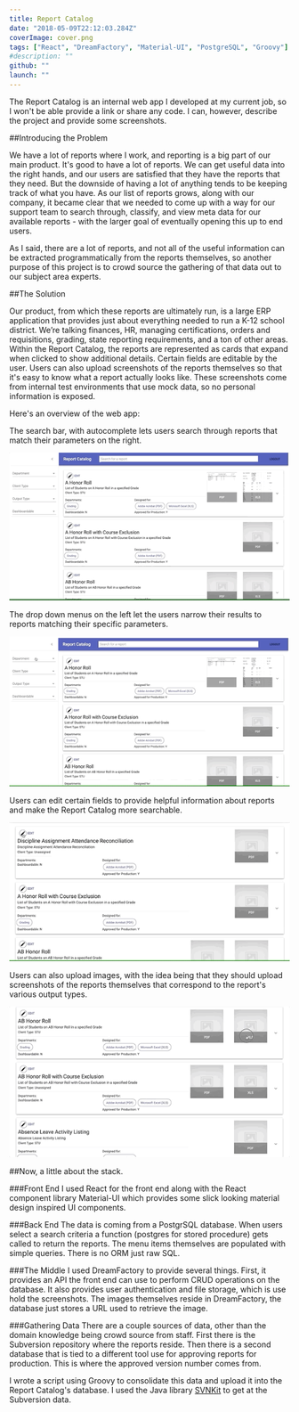 ```yaml
---
title: Report Catalog
date: "2018-05-09T22:12:03.284Z"
coverImage: cover.png
tags: ["React", "DreamFactory", "Material-UI", "PostgreSQL", "Groovy"]
#description: ""
github: ""
launch: ""
---
```


The Report Catalog is an internal web app I developed at my current job, so I won't be able provide a link or share any code. I can, however, describe the project and provide some screenshots.

##Introducing the Problem

We have a lot of reports where I work, and reporting is a big part of our main product. It's good to have a lot of reports. We can get useful data into the right hands, and our users are satisfied that they have the reports that they need. But the downside of having a lot of anything tends to be keeping track of what you have. As our list of reports grows, along with our company, it became clear that we needed to come up with a way for our support team to search through, classify, and view meta data for our available reports - with the larger goal of eventually opening this up to end users.

As I said, there are a lot of reports, and not all of the useful information can be extracted programmatically from the reports themselves, so another purpose of this project is to crowd source the gathering of that data out to our subject area experts.

##The Solution

Our product, from which these reports are ultimately run, is a large ERP application that provides just about everything needed to run a K-12 school district. We’re talking finances, HR, managing certifications, orders and requisitions, grading, state reporting requirements, and a ton of other areas. Within the Report Catalog, the reports are represented as cards that expand when clicked to show additional details. Certain fields are editable by the user. Users can also upload screenshots of the reports themselves so that it's easy to know what a report actually looks like. These screenshots come from internal test environments that use mock data, so no personal information is exposed.

Here's an overview of the web app:

The search bar, with autocomplete lets users search through reports that match their parameters on the right.

<span class="gif-container">![search autocomplete](./autocomplete.gif)</span>

The drop down menus on the left let the users narrow their results to reports matching their specific parameters.

<span class="gif-container">![search criteria](./search-criteria.gif)</span>

Users can edit certain fields to provide helpful information about reports and make the Report Catalog more searchable.

<span class="gif-container">![edit](./edit.gif)</span>

Users can also upload images, with the idea being that they should upload screenshots of the reports themselves that correspond to the report's various output types.

<span class="gif-container">![upload photo](./upload-photo.gif)</span>

##Now, a little about the stack.

###Front End
I used React for the front end along with the React component library Material-UI which provides some slick looking material design inspired UI components.

###Back End
The data is coming from a PostgrSQL database. When users select a search criteria a function (postgres for stored procedure) gets called to return the reports. The menu items themselves are populated with simple queries. There is no ORM just raw SQL.

###The Middle
I used DreamFactory to provide several things. First, it provides an API the front end can use to perform CRUD operations on the database. It also provides user authentication and file storage, which is use hold the screenshots. The images themselves reside in DreamFactory, the database just stores a URL used to retrieve the image.

###Gathering Data
There are a couple sources of data, other than the domain knowledge being crowd source from staff. First there is the Subversion repository where the reports reside. Then there is a second database that is tied to a different tool use for approving reports for production. This is where the approved version number comes from.

I wrote a script using Groovy to consolidate this data and upload it into the Report Catalog's database. I used the Java library [SVNKit](https://svnkit.com/) to get at the Subversion data.

